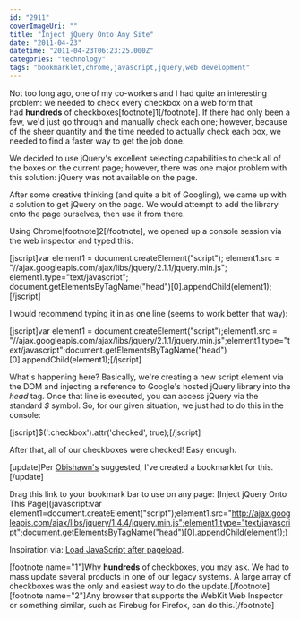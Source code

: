 ```yaml
---
id: "2911"
coverImageUri: ""
title: "Inject jQuery Onto Any Site"
date: "2011-04-23"
datetime: "2011-04-23T06:23:25.000Z"
categories: "technology"
tags: "bookmarklet,chrome,javascript,jquery,web development"
---
```


Not too long ago, one of my co-workers and I had quite an interesting problem: we needed to check every checkbox on a web form that had **hundreds** of checkboxes\[footnote\]1\[/footnote\]. If there had only been a few, we'd just go through and manually check each one; however, because of the sheer quantity and the time needed to actually check each box, we needed to find a faster way to get the job done.

We decided to use jQuery's excellent selecting capabilities to check all of the boxes on the current page; however, there was one major problem with this solution: jQuery was not available on the page.

After some creative thinking (and quite a bit of Googling), we came up with a solution to get jQuery on the page. We would attempt to add the library onto the page ourselves, then use it from there.

Using Chrome\[footnote\]2\[/footnote\], we opened up a console session via the web inspector and typed this:

\[jscript\]var element1 = document.createElement("script"); element1.src = "//ajax.googleapis.com/ajax/libs/jquery/2.1.1/jquery.min.js"; element1.type="text/javascript"; document.getElementsByTagName("head")\[0\].appendChild(element1);\[/jscript\]

I would recommend typing it in as one line (seems to work better that way):

\[jscript\]var element1 = document.createElement("script");element1.src = "//ajax.googleapis.com/ajax/libs/jquery/2.1.1/jquery.min.js";element1.type="text/javascript";document.getElementsByTagName("head")\[0\].appendChild(element1);\[/jscript\]

What's happening here? Basically, we're creating a new script element via the DOM and injecting a reference to Google's hosted jQuery library into the _head_ tag. Once that line is executed, you can access jQuery via the standard _$_ symbol. So, for our given situation, we just had to do this in the console:

\[jscript\]$(':checkbox').attr('checked', true);\[/jscript\]

After that, all of our checkboxes were checked! Easy enough.

\[update\]Per [Obishawn's](#dsq-comment-body-191022060) suggested, I've created a bookmarklet for this.\[/update\]

Drag this link to your bookmark bar to use on any page: [Inject jQuery Onto This Page](javascript:var element1=document.createElement("script");element1.src="http://ajax.googleapis.com/ajax/libs/jquery/1.4.4/jquery.min.js";element1.type="text/javascript";document.getElementsByTagName("head")[0].appendChild(element1);)

Inspiration via: [Load JavaScript after pageload](http://www.tutkiun.com/2010/07/load-javascript-after-pageload.html).

\[footnote name="1"\]Why **hundreds** of checkboxes, you may ask. We had to mass update several products in one of our legacy systems. A large array of checkboxes was the only and easiest way to do the update.\[/footnote\] \[footnote name="2"\]Any browser that supports the WebKit Web Inspector or something similar, such as Firebug for Firefox, can do this.\[/footnote\]
